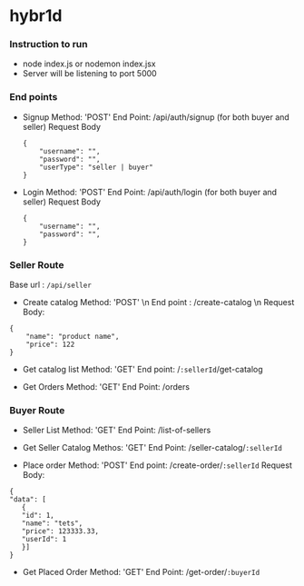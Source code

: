 # hybr1d
### Instruction to run
- node index.js or nodemon index.jsx
- Server will be listening to port 5000

### End points
- Signup 
  Method: 'POST'
  End Point: /api/auth/signup (for both buyer and seller)
  Request Body
  ```
  {
	  "username": "",
	  "password": "",
	  "userType": "seller | buyer"
  }
  ```
- Login
  Method: 'POST'
  End Point: /api/auth/login (for both buyer and seller)
  Request Body
  ```
  {
	  "username": "",
	  "password": "",
  }
  ```
  
### Seller Route
Base url : `/api/seller`

- Create catalog
  Method: 'POST' \n
  End point : /create-catalog \n
  Request Body: 
```
{
	"name": "product name",
	"price": 122
}
```

- Get catalog list
  Method: 'GET'
  End point: /`:sellerId`/get-catalog
  
- Get Orders
  Method: 'GET'
  End Point: /orders
  
### Buyer Route

- Seller List
  Method: 'GET'
  End Point: /list-of-sellers
  
- Get Seller Catalog
   Methos: 'GET'
   End Point: /seller-catalog/`:sellerId`
   
- Place order
  Method: 'POST'
  End point: /create-order/`:sellerId`
  Request Body: 
 ```
 {
"data": [
    {
	"id": 1,
	"name": "tets",
	"price": 123333.33,
	"userId": 1
    }]
}
 ```
 
-  Get Placed Order
   Method: 'GET'
   End Point: /get-order/`:buyerId`
   
   
  
  
  
  
